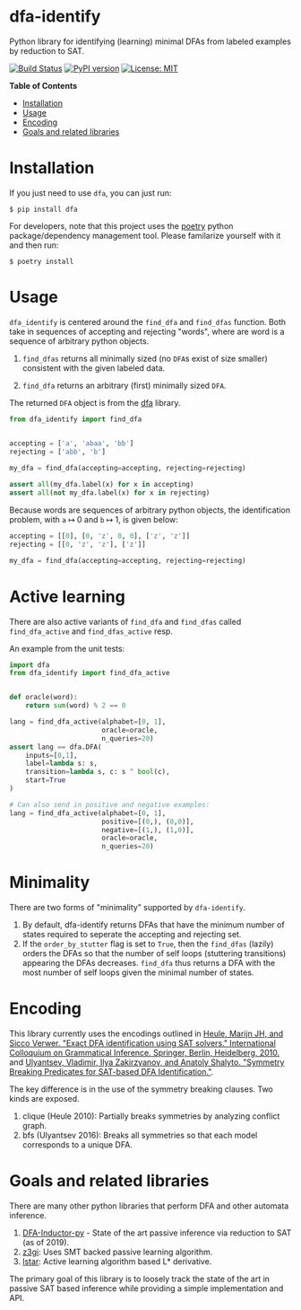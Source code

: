 # dfa-identify
Python library for identifying (learning) minimal DFAs from labeled examples
by reduction to SAT.

[![Build Status](https://cloud.drone.io/api/badges/mvcisback/dfa-identify/status.svg)](https://cloud.drone.io/mvcisback/dfa-identify)
[![PyPI version](https://badge.fury.io/py/dfa-identify.svg)](https://badge.fury.io/py/dfa-identify)
[![License: MIT](https://img.shields.io/badge/License-MIT-yellow.svg)](https://opensource.org/licenses/MIT)

**Table of Contents**

- [Installation](#installation)
- [Usage](#usage)
- [Encoding](#encoding)
- [Goals and related libraries](#goals-and-related-libraries)

# Installation

If you just need to use `dfa`, you can just run:

`$ pip install dfa`

For developers, note that this project uses the
[poetry](https://poetry.eustace.io/) python package/dependency
management tool. Please familarize yourself with it and then
run:

`$ poetry install`

# Usage

`dfa_identify` is centered around the `find_dfa` and `find_dfas` function. Both take in
sequences of accepting and rejecting "words", where are word is a
sequence of arbitrary python objects. 

1. `find_dfas` returns all minimally sized (no `DFA`s exist of size
smaller) consistent with the given labeled data.

2. `find_dfa` returns an arbitrary (first) minimally sized `DFA`.

The returned `DFA` object is from the [dfa](https://github.com/mvcisback/dfa) library.

```python
from dfa_identify import find_dfa


accepting = ['a', 'abaa', 'bb']
rejecting = ['abb', 'b']
    
my_dfa = find_dfa(accepting=accepting, rejecting=rejecting)

assert all(my_dfa.label(x) for x in accepting)
assert all(not my_dfa.label(x) for x in rejecting)
```

Because words are sequences of arbitrary python objects, the
identification problem, with `a` ↦ 0 and `b` ↦ 1, is given below:


```python
accepting = [[0], [0, 'z', 0, 0], ['z', 'z']]
rejecting = [[0, 'z', 'z'], ['z']]

my_dfa = find_dfa(accepting=accepting, rejecting=rejecting)
```

# Active learning

There are also active variants of `find_dfa` and `find_dfas` called
`find_dfa_active` and `find_dfas_active` resp. 

An example from the unit tests:

```python
import dfa
from dfa_identify import find_dfa_active


def oracle(word):
    return sum(word) % 2 == 0

lang = find_dfa_active(alphabet=[0, 1],
                       oracle=oracle,
                       n_queries=20)
assert lang == dfa.DFA(
    inputs=[0,1],
    label=lambda s: s,
    transition=lambda s, c: s ^ bool(c),
    start=True
)

# Can also send in positive and negative examples:
lang = find_dfa_active(alphabet=[0, 1],
                       positive=[(0,), (0,0)],
                       negative=[(1,), (1,0)],
                       oracle=oracle,
                       n_queries=20)

```

# Minimality

There are two forms of "minimality" supported by `dfa-identify`.

1. By default, dfa-identify returns DFAs that have the minimum
   number of states required to seperate the accepting and
   rejecting set.
2. If the `order_by_stutter` flag is set to `True`, then the
   `find_dfas` (lazily) orders the DFAs so that the number of
   self loops (stuttering transitions) appearing the DFAs decreases.
   `find_dfa` thus returns a DFA with the most number of self loops
   given the minimal number of states.

# Encoding

This library currently uses the encodings outlined in [Heule, Marijn JH, and Sicco Verwer. "Exact DFA identification using SAT solvers." International Colloquium on Grammatical Inference. Springer, Berlin, Heidelberg, 2010.](https://link.springer.com/chapter/10.1007/978-3-642-15488-1_7) and [Ulyantsev, Vladimir, Ilya Zakirzyanov, and Anatoly Shalyto. "Symmetry Breaking Predicates for SAT-based DFA Identification."](https://arxiv.org/abs/1602.05028).

The key difference is in the use of the symmetry breaking clauses. Two kinds are exposed.

1. clique (Heule 2010): Partially breaks symmetries by analyzing
   conflict graph.
2. bfs (Ulyantsev 2016): Breaks all symmetries so that each model corresponds to a unique DFA.

# Goals and related libraries

There are many other python libraries that 
perform DFA and other automata inference.

1. [DFA-Inductor-py](https://github.com/ctlab/DFA-Inductor-py) - State of the art passive inference via reduction to SAT (as of 2019).
2. [z3gi](https://gitlab.science.ru.nl/rick/z3gi): Uses SMT backed passive learning algorithm.
3. [lstar](https://pypi.org/project/lstar/): Active learning algorithm based L* derivative.

The primary goal of this library is to loosely track the state of the art in passive SAT based inference while providing a simple implementation and API.

